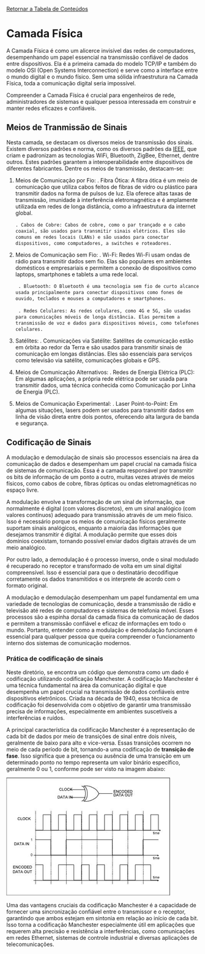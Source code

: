 [Retornar a Tabela de Conteúdos](./)
# Camada Física

A Camada Física é como um alicerce invisível das redes de computadores, desempenhando um papel essencial na transmissão confiável de dados entre dispositivos. Ela é a primeira camada do modelo TCP/IP e também do modelo OSI (Open Systems Interconnection) e serve como a interface entre o mundo digital e o mundo físico. Sem uma sólida infraestrutura na Camada Física, toda a comunicação digital seria impossível.

Compreender a Camada Física é crucial para engenheiros de rede, administradores de sistemas e qualquer pessoa interessada em construir e manter redes eficazes e confiáveis.

## Meios de Tranmissão de Sinais
Nesta camada, se destacam os diversos meios de transmissão dos sinais. Existem diversos padrões e norma, como os diversos padrões da [IEEE](https://www.google.com/url?sa=t&rct=j&q=&esrc=s&source=web&cd=&cad=rja&uact=8&ved=2ahUKEwjIuNn51KeBAxUJg5UCHWzUCPwQFnoECAYQAQ&url=https%3A%2F%2Fwww.ieee.org%2F&usg=AOvVaw2jXR22SNQz8Aiofd5sgXaE&opi=89978449), que criam e padronizam as tecnologias WiFi, Bluetooth, ZigBee, Ethernet, dentre outros. Estes padrões garantem a interoperabilidade entre dispositivos de diferentes fabricantes. Dentre os meios de transmissão, destacam-se:
 1. Meios de Comunicação por Fio:
        . Fibra Ótica: A fibra ótica é um meio de comunicação que utiliza cabos feitos de fibras de vidro ou plástico para transmitir dados na forma de pulsos de luz. Ela oferece altas taxas de transmissão, imunidade à interferência eletromagnética e é amplamente utilizada em redes de longa distância, como a infraestrutura da internet global.
       
        . Cabos de Cobre: Cabos de cobre, como o par trançado e o cabo coaxial, são usados para transmitir sinais elétricos. Eles são comuns em redes locais (LANs) e são usados para conectar dispositivos, como computadores, a switches e roteadores.

2. Meios de Comunicação sem Fio:
        . Wi-Fi: Redes Wi-Fi usam ondas de rádio para transmitir dados sem fio. Elas são populares em ambientes domésticos e empresariais e permitem a conexão de dispositivos como laptops, smartphones e tablets a uma rede local.
        
        . Bluetooth: O Bluetooth é uma tecnologia sem fio de curto alcance usada principalmente para conectar dispositivos como fones de ouvido, teclados e mouses a computadores e smartphones.
        
        . Redes Celulares: As redes celulares, como 4G e 5G, são usadas para comunicações móveis de longa distância. Elas permitem a transmissão de voz e dados para dispositivos móveis, como telefones celulares.

3. Satélites:
        . Comunicações via Satélite: Satélites de comunicação estão em órbita ao redor da Terra e são usados para transmitir sinais de comunicação em longas distâncias. Eles são essenciais para serviços como televisão via satélite, comunicações globais e GPS.

4. Meios de Comunicação Alternativos:
        . Redes de Energia Elétrica (PLC): Em algumas aplicações, a própria rede elétrica pode ser usada para transmitir dados, uma técnica conhecida como Comunicação por Linha de Energia (PLC).

5. Meios de Comunicação Experimental:
        . Laser Point-to-Point: Em algumas situações, lasers podem ser usados para transmitir dados em linha de visão direta entre dois pontos, oferecendo alta largura de banda e segurança.

## Codificação de Sinais

A modulação e demodulação de sinais são processos essenciais na área da comunicação de dados e desempenham um papel crucial na camada física de sistemas de comunicação. Essa é a camada responsável por transmitir os bits de informação de um ponto a outro, muitas vezes através de meios físicos, como cabos de cobre, fibras ópticas ou ondas eletromagnéticas no espaço livre.

A modulação envolve a transformação de um sinal de informação, que normalmente é digital (com valores discretos), em um sinal analógico (com valores contínuos) adequado para transmissão através de um meio físico. Isso é necessário porque os meios de comunicação físicos geralmente suportam sinais analógicos, enquanto a maioria das informações que desejamos transmitir é digital. A modulação permite que esses dois domínios coexistam, tornando possível enviar dados digitais através de um meio analógico.

Por outro lado, a demodulação é o processo inverso, onde o sinal modulado é recuperado no receptor e transformado de volta em um sinal digital compreensível. Isso é essencial para que o destinatário decodifique corretamente os dados transmitidos e os interprete de acordo com o formato original.

A modulação e demodulação desempenham um papel fundamental em uma variedade de tecnologias de comunicação, desde a transmissão de rádio e televisão até redes de computadores e sistemas de telefonia móvel. Esses processos são a espinha dorsal da camada física da comunicação de dados e permitem a transmissão confiável e eficaz de informações em todo o mundo. Portanto, entender como a modulação e demodulação funcionam é essencial para qualquer pessoa que queira compreender o funcionamento interno dos sistemas de comunicação modernos.

### Prática de codificação de sinais

Neste diretório, se encontra um código que demonstra como um dado é codificação utilizando codificação Manchester. A codificação Manchester é uma técnica fundamental na área da comunicação digital e que desempenha um papel crucial na transmissão de dados confiáveis ​​entre dispositivos eletrônicos. Criada na década de 1940, essa técnica de codificação foi desenvolvida com o objetivo de garantir uma transmissão precisa de informações, especialmente em ambientes suscetíveis a interferências e ruídos.

A principal característica da codificação Manchester é a representação de cada bit de dados por meio de transições de sinal entre dois níveis, geralmente de baixo para alto e vice-versa. Essas transições ocorrem no meio de cada período de bit, tornando-a uma codificação de **transição de fase**. Isso significa que a presença ou ausência de uma transição em um determinado ponto no tempo representa um valor binário específico, geralmente 0 ou 1, conforme pode ser visto na imagem abaixo:

![codificação_manchester](manchester_code.jpg)

Uma das vantagens cruciais da codificação Manchester é a capacidade de fornecer uma sincronização confiável entre o transmissor e o receptor, garantindo que ambos estejam em sintonia em relação ao início de cada bit. Isso torna a codificação Manchester especialmente útil em aplicações que requerem alta precisão e resistência a interferências, como comunicações em redes Ethernet, sistemas de controle industrial e diversas aplicações de telecomunicações.